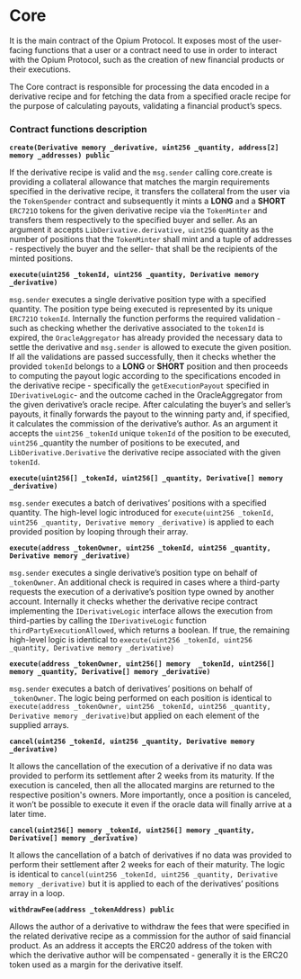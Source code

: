 # Core

It is the main contract of the Opium Protocol. It exposes most of the user-facing functions that a user or a contract need to use in order to interact with the Opium Protocol, such as the creation of new financial products or their executions. &#x20;

The Core contract is responsible for processing the data encoded in a derivative recipe and for fetching the data from a specified oracle recipe for the purpose of calculating payouts, validating a financial product’s specs.

### Contract functions description

**`create(Derivative memory _derivative, uint256 _quantity, address[2] memory _addresses) public`**

If the derivative recipe is valid and the `msg.sender` calling core.create is providing a collateral allowance that matches the margin requirements specified in the derivative recipe, it transfers the collateral from the user via the `TokenSpender` contract and subsequently it mints a **LONG** and a **SHORT** `ERC721O` tokens for the given derivative recipe via the `TokenMinter` and transfers them respectively to the specified buyer and seller. As an argument it accepts `LibDerivative.derivative,` `uint256` quantity as the number of positions that the `TokenMinter` shall mint and a tuple of addresses - respectively the buyer and the seller- that shall be the recipients of the minted positions.

**`execute(uint256 _tokenId, uint256 _quantity, Derivative memory _derivative)`**

`msg.sender` executes a single derivative position type with a specified quantity. The position type being executed is represented by its unique `ERC721O` `tokenId`. Internally the function performs the required validation - such as checking whether the derivative associated to the `tokenId` is expired, the `OracleAggregator` has already provided the necessary data to settle the derivative and `msg.sender` is allowed to execute the given position. If all the validations are passed successfully, then it checks whether the provided `tokenId` belongs to a **LONG** or **SHORT** position and then proceeds to computing the payout logic according to the specifications encoded in the derivative recipe - specifically the `getExecutionPayout` specified in `IDerivativeLogic`- and the outcome cached in the OracleAggregator from the given derivative’s oracle recipe. After calculating the buyer’s and seller’s payouts, it finally forwards the payout to the winning party and,  if specified, it calculates the commission of the derivative’s author. As an argument it accepts the `uint256` `_tokenId` unique `tokenId` of the position to be executed, `uint256` \_quantity the number of positions to be executed, and `LibDerivative.Derivative` the derivative recipe associated with the given `tokenId`.

**`execute(uint256[] _tokenId, uint256[] _quantity, Derivative[] memory _derivative)`**

`msg.sender` executes a batch of derivatives’ positions with a specified quantity. The high-level logic introduced for `execute(uint256 _tokenId, uint256 _quantity, Derivative memory _derivative)` is applied to each provided position by looping through their array.&#x20;

**`execute(address _tokenOwner, uint256 _tokenId, uint256 _quantity, Derivative memory _derivative)`**

`msg.sender` executes a single derivative’s position type on behalf of `_tokenOwner`. An additional check is required in cases where a third-party requests the execution of a derivative’s position type owned by another account. Internally it checks whether the derivative recipe contract implementing the `IDerivativeLogic` interface allows the execution from third-parties by calling the `IDerivativeLogic` function `thirdPartyExecutionAllowed`, which returns a boolean. If true, the remaining high-level logic is identical to `execute(uint256 _tokenId, uint256 _quantity, Derivative memory _derivative)`

**`execute(address _tokenOwner, uint256[] memory  _tokenId, uint256[] memory _quantity, Derivative[] memory _derivative)`**

`msg.sender` executes a batch of derivatives’ positions on behalf of `_tokenOwner`. The logic being performed on each position is identical to `execute(address _tokenOwner, uint256 _tokenId, uint256 _quantity, Derivative memory _derivative)`but applied on each element of the supplied arrays.

**`cancel(uint256 _tokenId, uint256 _quantity, Derivative memory _derivative)`**

It allows the cancellation of the execution of a derivative if no data was provided to perform its settlement after 2 weeks from its maturity. If the execution is canceled, then all the allocated margins are returned to the respective position's owners. More importantly, once a position is canceled, it won’t be possible to execute it even if the oracle data will finally arrive at a later time.

**`cancel(uint256[] memory _tokenId, uint256[] memory _quantity, Derivative[] memory _derivative)`**

It allows the cancellation of a batch of derivatives if no data was provided to perform their settlement after 2 weeks for each of their maturity. The logic is identical to `cancel(uint256 _tokenId, uint256 _quantity, Derivative memory _derivative)` but it is applied to each of the derivatives’ positions array in a loop.

**`withdrawFee(address _tokenAddress) public`**

Allows the author of a derivative to withdraw the fees that were specified in the related derivative recipe as a commission for the author of said financial product. As an address it accepts the ERC20 address of the token with which the derivative author will be compensated - generally it is the ERC20 token used as a margin for the derivative itself.
